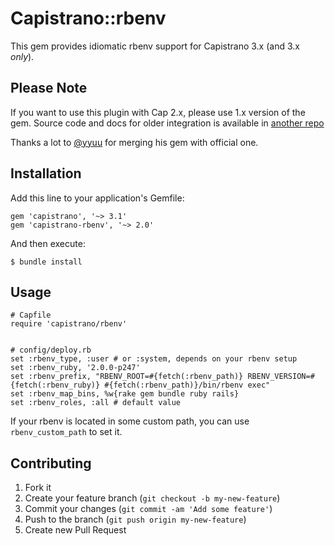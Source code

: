 # Capistrano::rbenv

This gem provides idiomatic rbenv support for Capistrano 3.x (and 3.x
*only*).

## Please Note

If you want to use this plugin with Cap 2.x, please use 1.x version of the gem.
Source code and docs for older integration is available in [another repo](https://github.com/yyuu/capistrano-rbenv)

Thanks a lot to [@yyuu](https://github.com/yyuu) for merging his gem with official one.

## Installation

Add this line to your application's Gemfile:

    gem 'capistrano', '~> 3.1'
    gem 'capistrano-rbenv', '~> 2.0'

And then execute:

    $ bundle install

## Usage

    # Capfile
    require 'capistrano/rbenv'


    # config/deploy.rb
    set :rbenv_type, :user # or :system, depends on your rbenv setup
    set :rbenv_ruby, '2.0.0-p247'
    set :rbenv_prefix, "RBENV_ROOT=#{fetch(:rbenv_path)} RBENV_VERSION=#{fetch(:rbenv_ruby)} #{fetch(:rbenv_path)}/bin/rbenv exec"
    set :rbenv_map_bins, %w{rake gem bundle ruby rails}
    set :rbenv_roles, :all # default value

If your rbenv is located in some custom path, you can use `rbenv_custom_path` to set it.

## Contributing

1. Fork it
2. Create your feature branch (`git checkout -b my-new-feature`)
3. Commit your changes (`git commit -am 'Add some feature'`)
4. Push to the branch (`git push origin my-new-feature`)
5. Create new Pull Request
